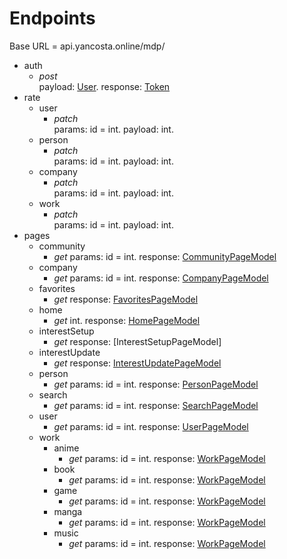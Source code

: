 # Endpoints
Base URL = api.yancosta.online/mdp/

- auth
    - *post*<br>
    payload: [User](/Docs/src/app/models/User.md). response: [Token](/Docs/src/app/classes/Token.md)
- rate
    - user
        - *patch*<br>
        params: id = int. payload: int.
    - person
        - *patch*<br>
        params: id = int. payload: int.
    - company
        - *patch*<br>
        params: id = int. payload: int.
    - work
        - *patch*<br>
        params: id = int. payload: int.
- pages
    - community
        - *get*
    params: id = int. response: [CommunityPageModel](/Docs/src/app/models/pages/CommunityPageModel.md)
    - company 
        - *get*
        params: id = int. response: [CompanyPageModel](/Docs/src/app/models/pages/CompanyPageModel.md)
    - favorites 
        - *get*
        response: [FavoritesPageModel](/Docs/src/app/models/pages/FavoritesPageModel.md)
    - home 
        - *get*
        int. response: [HomePageModel](/Docs/src/app/models/pages/HomePageModel.md)
    - interestSetup 
        - *get*
        response: [InterestSetupPageModel]
    - interestUpdate 
        - *get*
        response: [InterestUpdatePageModel](/Docs/src/app/models/pages/InterestUpdatePageModel.md)
    - person 
        - *get*
        params: id = int. response: [PersonPageModel](/Docs/src/app/models/pages/PersonPageModel.md)
    - search 
        - *get*
        params: id = int. response: [SearchPageModel](/Docs/src/app/models/pages/SearchPageModel.md)
    - user 
        - *get*
        params: id = int. response: [UserPageModel](/Docs/src/app/models/pages/UserPageModel.md)
    - work
        - anime 
            - *get*
            params: id = int. response: [WorkPageModel](/Docs/src/app/models/pages/WorkPageModel.md)
        - book 
            - *get*
            params: id = int. response: [WorkPageModel](/Docs/src/app/models/pages/WorkPageModel.md)
        - game 
            - *get*
            params: id = int. response: [WorkPageModel](/Docs/src/app/models/pages/WorkPageModel.md)
        - manga 
            - *get*
            params: id = int. response: [WorkPageModel](/Docs/src/app/models/pages/WorkPageModel.md)
        - music  
            - *get*
            params: id = int. response: [WorkPageModel](/Docs/src/app/models/pages/WorkPageModel.md)